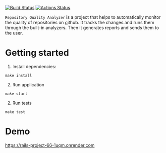 [![Build Status](https://github.com/Suban05/rails-project-66/workflows/CI/badge.svg)](https://github.com/Suban05/rails-project-66/actions)
[![Actions Status](https://github.com/Suban05/rails-project-66/actions/workflows/hexlet-check.yml/badge.svg)](https://github.com/Suban05/rails-project-66/actions)


`Repository Quality Analyzer` is a project that helps to automatically monitor the quality of repositories on github. It tracks the changes and runs them through the built-in analyzers. Then it generates reports and sends them to the user.

# Getting started

1. Install dependencies:

```
make install
```

2. Run application

```
make start
```

2. Run tests

```
make test
```

# Demo

https://rails-project-66-1uqm.onrender.com